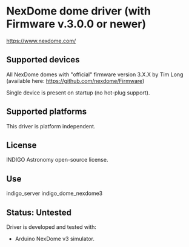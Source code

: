 # NexDome dome driver (with Firmware v.3.0.0 or newer)

https://www.nexdome.com/

## Supported devices

All NexDome domes with "official" firmware version 3.X.X by Tim Long (available here:
https://github.com/nexdome/Firmware)

Single device is present on startup (no hot-plug support).

## Supported platforms

This driver is platform independent.

## License

INDIGO Astronomy open-source license.

## Use

indigo_server indigo_dome_nexdome3

## Status: Untested

Driver is developed and tested with:
* Arduino NexDome v3 simulator.

